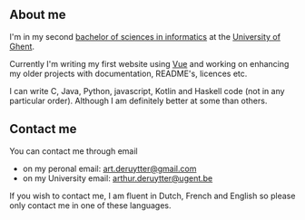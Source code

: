 ## About me
I'm in my second [bachelor of sciences in informatics](https://studiekiezer.ugent.be/bachelor-of-science-in-computer-science) at the [University of Ghent](https://www.ugent.be/en).

Currently I'm writing my first website using [Vue](https://vuejs.org/) and working on enhancing my older projects with documentation, README's, licences etc.

I can write C, Java, Python, javascript, Kotlin and Haskell code (not in any particular order). Although I am definitely better at some than others.


## Contact me
You can contact me through email 
* on my peronal email: [art.deruytter@gmail.com](mailto:art.deruytter@gmail.com)
* on my University email: [arthur.deruytter@ugent.be](mailto:arthur.deruytter@ugent.be)

If you wish to contact me, I am fluent in Dutch, French and English so please only contact me in one of these languages.

<!--
Here are some ideas to get you started:

- 🔭 I’m currently working on ...
- 🌱 I’m currently learning ...
- 👯 I’m looking to collaborate on ...
- 🤔 I’m looking for help with ...
- 💬 Ask me about ...
- 📫 How to reach me: ...
- 😄 Pronouns: ...
- ⚡ Fun fact: ...
-->
